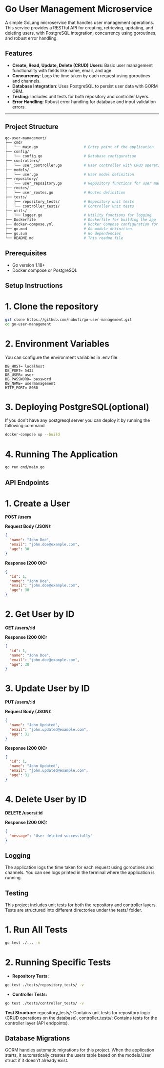 # Go User Management Microservice

A simple GoLang microservice that handles user management operations. This service provides a RESTful API for creating, retrieving, updating, and deleting users, with PostgreSQL integration, concurrency using goroutines, and robust error handling.

## Features
- **Create, Read, Update, Delete (CRUD) Users**: Basic user management functionality with fields like name, email, and age.
- **Concurrency**: Logs the time taken by each request using goroutines and channels.
- **Database Integration**: Uses PostgreSQL to persist user data with GORM ORM.
- **Testing**: Includes unit tests for both repository and controller layers.
- **Error Handling**: Robust error handling for database and input validation errors.

---

## Project Structure

```bash
go-user-management/
├── cmd/
│   └── main.go                     # Entry point of the application
├── config/
│   └── config.go                   # Database configuration
├── controllers/
│   └── user_controller.go          # User controller with CRUD operations
├── models/
│   └── user.go                     # User model definition
├── repository/
│   └── user_repository.go          # Repository functions for user management
├── routes/
│   └── user_routes.go              # Routes definition
├── tests/
│   ├── repository_tests/           # Repository unit tests
│   └── controller_tests/           # Controller unit tests
├── utils/
│   └── logger.go                   # Utility functions for logging
├── Dockerfile                      # Dockerfile for building the app
├── docker-compose.yml              # Docker Compose configuration for the app and PostgreSQL
├── go.mod                          # Go module definition
├── go.sum                          # Go dependencies
└── README.md                       # This readme file
```

## Prerequisites
- Go version 1.18+
- Docker compose or PostgreSQL

## Setup Instructions
# 1. Clone the repository
```bash
git clone https://github.com/nubufi/go-user-management.git
cd go-user-management
```
# 2. Environment Variables
You can configure the environment variables in .env file:
```
DB_HOST= localhost
DB_PORT= 5432
DB_USER= user
DB_PASSWORD= password
DB_NAME= usermanagement
HTTP_PORT= 8080
```

# 3. Deploying PostgreSQL(optional)
If you don't have any postgresql server you can deploy it by running the following command
```bash
docker-compose up --build
```

# 4. Running The Application
```bash
go run cmd/main.go
```

## API Endpoints
# 1. Create a User
**POST /users**

**Request Body (JSON):**
```json
{
  "name": "John Doe",
  "email": "john.doe@example.com",
  "age": 30
}
```

**Response (200 OK):**
```json
{
  "id": 1,
  "name": "John Doe",
  "email": "john.doe@example.com",
  "age": 30
}
```

# 2. Get User by ID
**GET /users/:id**

**Response (200 OK):**

```json
{
  "id": 1,
  "name": "John Doe",
  "email": "john.doe@example.com",
  "age": 30
}
```

# 3. Update User by ID
**PUT /users/:id**

**Request Body (JSON):**

```json
{
  "name": "John Updated",
  "email": "john.updated@example.com",
  "age": 31
}
```

**Response (200 OK):**

```json
{
  "id": 1,
  "name": "John Updated",
  "email": "john.updated@example.com",
  "age": 31
}
```

# 4. Delete User by ID
**DELETE /users/:id**

**Response (200 OK):**

```json
{
  "message": "User deleted successfully"
}
```

## Logging
The application logs the time taken for each request using goroutines and channels. You can see logs printed in the terminal where the application is running.

## Testing
This project includes unit tests for both the repository and controller layers. Tests are structured into different directories under the tests/ folder.

# 1. Run All Tests
```bash
go test ./... -v
```

# 2. Running Specific Tests
- **Repository Tests:**
```bash
go test ./tests/repository_tests/ -v
```
- **Controller Tests:**
```bash
go test ./tests/controller_tests/ -v
```
**Test Structure:**
repository_tests/: Contains unit tests for repository logic (CRUD operations on the database).
controller_tests/: Contains tests for the controller layer (API endpoints).

## Database Migrations
GORM handles automatic migrations for this project. When the application starts, it automatically creates the users table based on the models.User struct if it doesn’t already exist.
